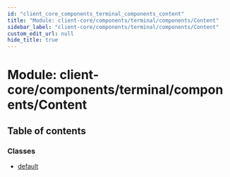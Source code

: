 ```yaml
---
id: "client_core_components_terminal_components_content"
title: "Module: client-core/components/terminal/components/Content"
sidebar_label: "client-core/components/terminal/components/Content"
custom_edit_url: null
hide_title: true
---
```


# Module: client-core/components/terminal/components/Content

## Table of contents

### Classes

- [default](../classes/client_core_components_terminal_components_content.default.md)
